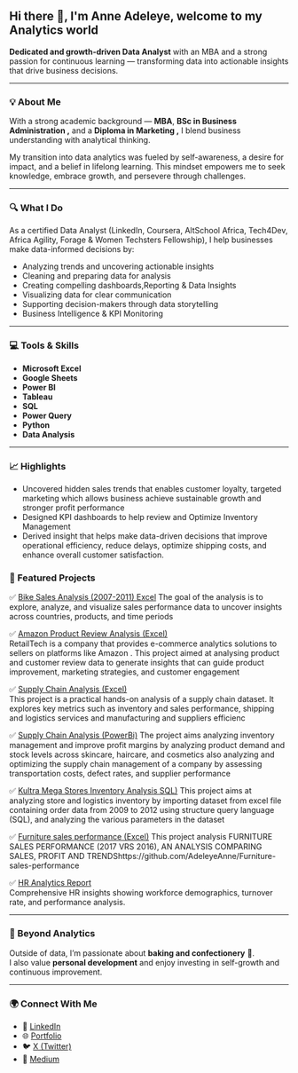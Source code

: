 ## Hi there 👋,  I'm Anne Adeleye, welcome to my Analytics world  

**Dedicated and growth-driven Data Analyst** with an MBA and a strong passion for continuous learning — transforming data into actionable insights that drive business decisions.  

---

### 💡 About Me  
With a strong academic background — **MBA**, **BSc in Business Administration ,** and a **Diploma in Marketing ,** I blend business understanding with analytical thinking.  

My transition into data analytics was fueled by self-awareness, a desire for impact, and a belief in lifelong learning. This mindset empowers me to seek knowledge, embrace growth, and persevere through challenges.  

---

### 🔍 What I Do  
As a certified Data Analyst (LinkedIn, Coursera, AltSchool Africa, Tech4Dev, Africa Agility, Forage & Women Techsters Fellowship), I help businesses make data-informed decisions by:  
- Analyzing trends and uncovering actionable insights  
- Cleaning and preparing data for analysis  
- Creating compelling dashboards,Reporting & Data Insights 
- Visualizing data for clear communication  
- Supporting decision-makers through data storytelling
- Business Intelligence & KPI Monitoring

---

### 💻 Tools & Skills  
- **Microsoft Excel**  
- **Google Sheets**  
- **Power BI**  
- **Tableau**  
- **SQL**  
- **Power Query**  
- **Python**
- **Data Analysis**

---

### 📈 Highlights
- Uncovered hidden sales trends that enables customer loyalty, targeted marketing which allows business achieve sustainable growth and stronger profit performance
- Designed KPI dashboards to help review and Optimize Inventory Management
- Derived insight that helps make data-driven decisions that improve operational efficiency, reduce delays, optimize shipping costs, and enhance overall customer satisfaction.

### 💼 Featured Projects 

✅ [Bike Sales Analysis (2007-2011) Excel](https://github.com/AdeleyeAnne/Bike-Sales-Analysis)
The goal  of the analysis is to explore, analyze, and visualize sales performance data to uncover insights across countries, products, and time periods

✅ [Amazon Product Review Analysis (Excel)](https://github.com/AdeleyeAnne/DSA-CAPSTONE-PROJECT.)  
RetailTech is a company that provides e-commerce analytics solutions to sellers on platforms like Amazon . This project aimed at analysing product and customer review data to generate insights that can guide product improvement, marketing strategies, and customer engagement

✅ [Supply Chain Analysis (Excel)](https://github.com/AdeleyeAnne/Supply-chain-Excel-Analysis-)  
This project is a practical hands-on analysis of a supply chain dataset. It explores key metrics such as inventory and sales performance, shipping and logistics services and manufacturing and suppliers efficienc

✅ [Supply Chain Analysis (PowerBi)](https://github.com/AdeleyeAnne/Supply-chain-Analysis-with-PowerBi-)
The project aims analyzing inventory management and improve profit margins by analyzing product demand and stock levels across skincare, haircare, and cosmetics also analyzing and optimizing the supply chain management of a company by assessing transportation costs, defect rates, and supplier performance

✅ [Kultra Mega Stores Inventory Analysis SQL)](https://github.com/AdeleyeAnne/CAPSTONE-PROJECT-SQL)
This project aims at analyzing store and logistics inventory by importing dataset from excel file containing order data from 2009 to 2012 using structure query language (SQL), and analyzing the various parameters in the dataset

✅ [Furniture sales performance (Excel)](https://github.com/AdeleyeAnne/Furniture-sales-performance)
This project analysis FURNITURE SALES PERFORMANCE (2017 VRS 2016), AN ANALYSIS COMPARING SALES, PROFIT AND TRENDShttps://github.com/AdeleyeAnne/Furniture-sales-performance

✅ [HR Analytics Report](https://github.com/AdeleyeAnne/HR-Attrition-Analytics-)  
Comprehensive HR insights showing workforce demographics, turnover rate, and performance analysis.  


---

### 🎂 Beyond Analytics  
Outside of data, I’m passionate about **baking and confectionery** 🍰.  
I also value **personal development** and enjoy investing in self-growth and continuous improvement.  

---

### 🌍 Connect With Me  
- 💼 [LinkedIn](https://www.linkedin.com/in/adeleyeanne)  
- 🌐 [Portfolio](https://www.datascienceportfol.io/Anne)  
- 🐦 [X (Twitter)](https://x.com/AdeleyeAnne)  
- 📸 [Medium](https://medium.com/@adeleyeanne2014)  



